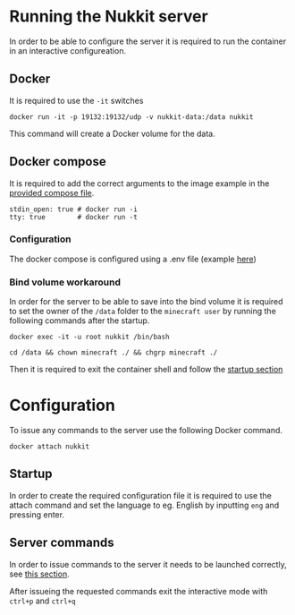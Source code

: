 # Running the Nukkit server
In order to be able to configure the server it is required to run the container in an interactive configureation. 

## Docker
It is required to use the `-it` switches

```
docker run -it -p 19132:19132/udp -v nukkit-data:/data nukkit
```
This command will create a Docker volume for the data. 

## Docker compose
It is required to add the correct arguments to the image example in the [provided compose file](./docker_compose.yml). 
```
stdin_open: true # docker run -i
tty: true        # docker run -t
```
### Configuration
The docker compose is configured using a .env file (example [here](./.env))

### Bind volume workaround
In order for the server to be able to save into the bind volume it is required to set the owner of the `/data` folder to the `minecraft user` by running the following commands after the startup. 

```
docker exec -it -u root nukkit /bin/bash
```

```
cd /data && chown minecraft ./ && chgrp minecraft ./
```
Then it is required to exit the container shell and follow the [startup section](#startup)
# Configuration
To issue any commands to the server use the following Docker command.
```
docker attach nukkit
```

## Startup
In order to create the required configuration file it is required to use the attach command and set the language to eg. English by inputting `eng` and pressing enter.  

## Server commands
In order to issue commands to the server it needs to be launched correctly, see [this section](#running-the-nukkit-server).

After issueing the requested commands exit the interactive mode with `ctrl+p` and `ctrl+q`

